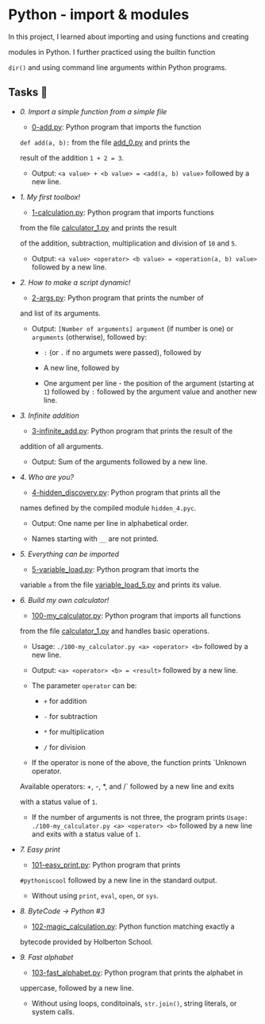 
# Python - import & modules


In this project, I learned about importing and using functions and creating

modules in Python. I further practiced using the builtin function

`dir()` and using command line arguments within Python programs.


## Tasks :page_with_curl:


* *0. Import a simple function from a simple file*

  * [0-add.py](./0-add.py): Python program that imports the function

  `def add(a, b):` from the file [add_0.py](./add_0.py) and prints the

  result of the addition `1 + 2 = 3`.

  * Output: `<a value> + <b value> = <add(a, b) value>` followed by a new line.


* *1. My first toolbox!*

  * [1-calculation.py](./1-calculation.py): Python program that imports functions

  from the file [calculator_1.py](./1-calculator.py) and prints the result

  of the addition, subtraction, multiplication and division of `10` and `5`.

  * Output: `<a value> <operator> <b value> = <operation(a, b) value>` followed by a new line.


* *2. How to make a script dynamic!*

  * [2-args.py](./2-args.py): Python program that prints the number of

  and list of its arguments.

  * Output: `[Number of arguments] argument` (if number is one) or `arguments` (otherwise), followed by:

    * `:` (or `.` if no argumets were passed), followed by

    * A new line, followed by

    * One argument per line - the position of the argument (starting at `1`) followed by `:` followed by the argument value and another new line.


* *3. Infinite addition*

  * [3-infinite_add.py](./3-infinite_add.py): Python program that prints the result of the

  addition of all arguments.

  * Output: Sum of the arguments followed by a new line.


* *4. Who are you?*

  * [4-hidden_discovery.py](./4-hidden_discovery.py): Python program that prints all the

  names defined by the compiled module `hidden_4.pyc`.

  * Output: One name per line in alphabetical order.

  * Names starting with `__` are not printed.


* *5. Everything can be imported*

  * [5-variable_load.py](./5-variable_load.py): Python program that imorts the

  variable `a` from the file [variable_load_5.py](./variable_load_5.py) and prints its value.


* *6. Build my own calculator!*

  * [100-my_calculator.py](./100-my_calculator.py): Python program that imports all functions

  from the file [calculator_1.py](./calculator_1.py) and handles basic operations.

  * Usage: `./100-my_calculator.py <a> <operator> <b>` followed by a new line.

  * Output: `<a> <operator> <b> = <result>` followed by a new line.

  * The parameter `operator` can be:

    * `+` for addition

    * `-` for subtraction

    * `*` for multiplication

    * `/` for division

  * If the operator is none of the above, the function prints `Unknown operator.

  Available operators: +, -, *, and /` followed by a new line and exits

  with a status value of `1`.

  * If the number of arguments is not three, the program prints `Usage: ./100-my_calculator.py <a> <operator> <b>` followed by a new line and exits with a status value of `1`.


* *7. Easy print*

  * [101-easy_print.py](./101-easy_print.py): Python program that prints

  `#pythoniscool` followed by a new line in the standard output.

  * Without using `print`, `eval`, `open`, or `sys`.


* *8. ByteCode -> Python #3*

  * [102-magic_calculation.py](./102-magic_calculation.py): Python function matching exactly a

  bytecode provided by Holberton School.


* *9. Fast alphabet*

  * [103-fast_alphabet.py](./103-fast_alphabet.py): Python program that prints the alphabet in

  uppercase, followed by a new line.

  * Without using loops, conditoinals, `str.join()`, string literals, or system calls.

